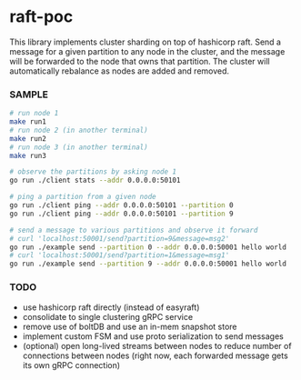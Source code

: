 # raft-poc

This library implements cluster sharding on top of hashicorp raft. Send a message for a given partition to any node in the cluster, and the message will be forwarded to the node that owns that partition. The cluster will automatically rebalance as nodes are added and removed.

### SAMPLE
```sh
# run node 1
make run1
# run node 2 (in another terminal)
make run2
# run node 3 (in another terminal)
make run3

# observe the partitions by asking node 1
go run ./client stats --addr 0.0.0.0:50101

# ping a partition from a given node
go run ./client ping --addr 0.0.0.0:50101 --partition 0
go run ./client ping --addr 0.0.0.0:50101 --partition 9

# send a message to various partitions and observe it forward
# curl 'localhost:50001/send?partition=9&message=msg2'
go run ./example send --partition 0 --addr 0.0.0.0:50001 hello world
# curl 'localhost:50001/send?partition=1&message=msg1'
go run ./example send --partition 9 --addr 0.0.0.0:50001 hello world
```

### TODO
- use hashicorp raft directly (instead of easyraft)
- consolidate to single clustering gRPC service
- remove use of boltDB and use an in-mem snapshot store
- implement custom FSM and use proto serialization to send messages
- (optional) open long-lived streams between nodes to reduce number of connections between nodes (right now, each forwarded message gets its own gRPC connection)
